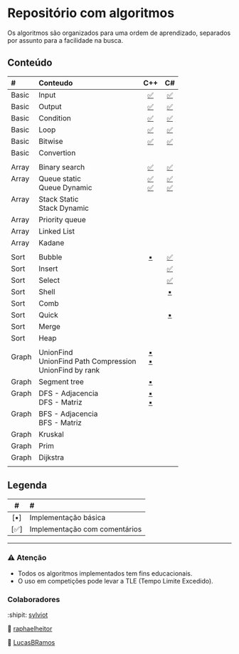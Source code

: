 # Repositório com algoritmos

Os algoritmos são organizados para uma ordem de aprendizado, separados por assunto para a facilidade na busca.


## Conteúdo


|#			|Conteudo 	|C++																			|C#																				|
|:---		|:---				|:---:																		|:---:																		|
|Basic	|Input			|[:white_check_mark:](basic/Input.cpp)		|[:white_check_mark:](basic/Input.cs)			|
|Basic	|Output			|[:white_check_mark:](basic/Output.cpp)		|[:white_check_mark:](basic/Output.cs)		|
|Basic	|Condition	|[:white_check_mark:](basic/Condition.cpp)|[:white_check_mark:](basic/Condition.cs)	|
|Basic	|Loop				|[:white_check_mark:](basic/Loop.cpp)			|[:white_check_mark:](basic/Loop.cs)			|
|Basic	|Bitwise		|[:white_check_mark:](basic/Bitwise.cpp)	|[:white_check_mark:](basic/Bitwise.cs)		|
|Basic	|Convertion	|																					|																					|
||||
|Array				|Binary search								|[:white_check_mark:](array/BinarySearch.cpp)								|[:white_check_mark:](array/BinarySearch.cs)|
|Array<br><br>|Queue static<br>Queue Dynamic|[:white_check_mark:](array/Queue_Static.cpp)<br>[:white_check_mark:](array/Queue_Dynamic.cpp) |[:white_check_mark:](array/Queue_Static.cs)<br>[:white_check_mark:](array/Queue_Dynamic.cs)|
|Array<br><br>|Stack Static<br>Stack Dynamic|									|																					|
|Array				|Priority queue								|									|																					|
|Array				|Linked List									|									|																					|
|Array				|Kadane												|									|																					|
||||
|Sort	|Bubble		|[:black_small_square:](sort/Bubble.cpp)|[:white_check_mark:](sort/Bubble.cs)	|
|Sort	|Insert		|																				|[:white_check_mark:](sort/Insert.cs)	|
|Sort	|Select		|																				|[:white_check_mark:](sort/Select.cs)	|
|Sort	|Shell		|																				|[:black_small_square:](sort/Shell.cs)|
|Sort	|Comb			|																				|																			|
|Sort	|Quick		|																				|[:black_small_square:](sort/Quick.cs)|
|Sort	|Merge		|																				|																			|
|Sort	|Heap			|																				|																			|
||||
|Graph<br><br>	|UnionFind<br>UnionFind Path Compression<br>UnionFind by rank|[:black_small_square:](graph/UnionFind.cpp)<br>[:black_small_square:](graph/UnionFind_PathCompression.cpp)<br><br>|	|
|Graph					|Segment tree											|[:black_small_square:](graph/Segment_Tree.cpp)| |
|Graph<br><br>	|DFS - Adjacencia<br>DFS - Matriz	|[:black_small_square:](graph/DFS_Adjacencia.cpp)<br>[:black_small_square:](graph/DFS_Matriz.cpp)<br>|
|Graph<br><br>	|BFS - Adjacencia<br>BFS - Matriz	|
|Graph					|Kruskal													|
|Graph					|Prim															|
|Graph					|Dijkstra													|
|||||

## Legenda
| # 										| # 														|
|:-:										|:--														|
|[:black_small_square:]	| Implementação básica					|
|[:white_check_mark:]		|	Implementação com comentários |

____________________
### :warning: Atenção
* Todos os algoritmos implementados tem fins educacionais.
* O uso em competições pode levar a TLE (Tempo Limite Excedido).

### Colaboradores

:shipit: [sylviot](https://github.com/sylviot)

:koala: [raphaelheitor](https://github.com/raphaelheitor)

:moyai: [LucasBRamos](https://github.com/LucasBRamos)
